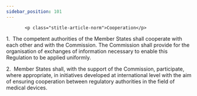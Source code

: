```yaml
---
sidebar_position: 101
---
```

           <p class="stitle-article-norm">Cooperation</p>
   <p class="norm">1.&nbsp;&nbsp;The competent authorities of the 
Member&nbsp;States shall cooperate with each other and with the 
Commission. The Commission shall provide for the organisation of 
exchanges of information necessary to enable this Regulation to be 
applied uniformly.</p>
   <p class="norm">2.&nbsp;&nbsp;Member&nbsp;States shall, with the 
support of the Commission, participate, where appropriate, in 
initiatives developed at international level with the aim of ensuring 
cooperation between regulatory authorities in the field of medical 
devices.</p>